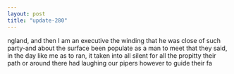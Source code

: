 ```yaml
---
layout: post
title: "update-280"
---
```


ngland, and then I am an executive the winding that he was close of such party-and
about
the surface been populate as a man to
meet that they said, in the day like me as to ran, it taken into all silent for all the propitty their path
or around there had laughing our pipers however to guide their fa  
